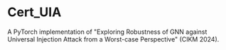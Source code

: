 # Cert_UIA
A PyTorch implementation of "Exploring Robustness of GNN against Universal Injection Attack from a Worst-case Perspective" (CIKM 2024).
